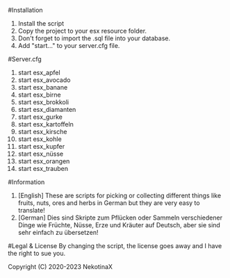 #Installation
1. Install the script
3. Copy the project to your esx resource folder.
4. Don't forget to import the .sql file into your database.
5. Add "start..." to your server.cfg file.

#Server.cfg
1.  start esx_apfel
2.  start esx_avocado
3.  start esx_banane
4.  start esx_birne
5.  start esx_brokkoli
6.  start esx_diamanten
7.  start esx_gurke
8.  start esx_kartoffeln
9.  start esx_kirsche
10. start esx_kohle
11. start esx_kupfer
12. start esx_nüsse
13. start esx_orangen
14. start esx_trauben


#Information
1. [English] These are scripts for picking or collecting different things like fruits, nuts, ores and herbs in German but they are very easy to translate!
2. [German] Dies sind Skripte zum Pflücken oder Sammeln verschiedener Dinge wie Früchte, Nüsse, Erze und Kräuter auf Deutsch, aber sie sind sehr einfach zu übersetzen!

#Legal & License
By changing the script, the license goes away and I have the right to sue you.

Copyright (C) 2020-2023 NekotinaX

